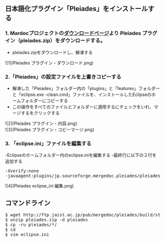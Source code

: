 ## 日本語化プラグイン「Pleiades」をインストールする

### 1. Mardocプロジェクトの[ダウンロードページ](http://mergedoc.osdn.jp/)より Pleiades プラグイン（pleiades.zip）をダウンロードする。
- pleiades.zipをダウンロードし、解凍する

![1](Pleiades プラグイン・ダウンロード.png)<br/>

### 2.「Pleiades」の設定ファイルを上書きコピーする
- 解凍した「Pleiades」フォルダー内の「plugins」と「features」フォルダーと「eclipse.exe -clean.cmd」ファイルを、インストールしたEclipseのホームフォルダーにコピーする
- この操作をすべてのファイルとフォルダーに適用するにチェックをいれ、マージするをクリックする

![2](Pleiades プラグイン・内容.png)<br/>
![3](Pleiades プラグイン・コピーマージ.png)<br/>

### 3. 「eclipse.ini」ファイルを編集する

-Eclipseのホームフォルダー内のeclipse.iniを編集する
-最終行に以下の２行を追加する

<pre>
-Xverify:none
-javaagent:plugins/jp.sourceforge.mergedoc.pleiades/pleiades.jar
</pre>

![4](Pleiades eclipse_ini 編集.png)<br/>


## コマンドライン
<pre>
$ wget http://ftp.jaist.ac.jp/pub/mergedoc/pleiades/build/stable/pleiades.zip
$ unzip pleiades.zip -d pleiades
$ cp -ru pleiades/*/ <eclipseの実行ファイルのあるディレクトリ>
$ cd <eclipseの実行ファイルのあるディレクトリ>
$ vim eclipse.ini
</pre>
